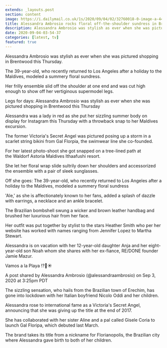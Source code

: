 ```yaml
---
extends: _layouts.post
section: content
image: https://i.dailymail.co.uk/1s/2020/09/04/02/32760018-0-image-a-44_1599182079597.jpg 
title: Alessandra Ambrosio rocks floral off-the-shoulder sundress in Brentwood 
description: Alessandra Ambrosio was stylish as ever when she was pictured shopping in Brentwood this Thursday. The 39-year-old, who recently returned to Los Angeles after a holiday to the Maldives. 
date: 2020-09-04-03-54-37 
categories: [latest, tv] 
featured: true 
--- 
```

Alessandra Ambrosio was stylish as ever when she was pictured shopping in Brentwood this Thursday.

The 39-year-old, who recently returned to Los Angeles after a holiday to the Maldives, modeled a summery floral sundress.

Her frilly ensemble slid off the shoulder at one end and was cut high enough to show off her vertiginous supermodel legs. 

Legs for days: Alessandra Ambrosio was stylish as ever when she was pictured shopping in Brentwood this Thursday

Alessandra was a lady in red as she put her sizzling summer body on display for Instagram this Thursday with a throwback snap to her Maldives excursion.

The former Victoria's Secret Angel was pictured posing up a storm in a scarlet string bikini from Gal Florpia, the swimwear line she co-founded.

For her latest photo-shoot she got snapped on a tree-lined path at the Waldorf Astoria Maldives Ithaafushi resort.

She let her floral wrap slide sultrily down her shoulders and accessorized the ensemble with a pair of sleek sunglasses.

Off she goes: The 39-year-old, who recently returned to Los Angeles after a holiday to the Maldives, modeled a summery floral sundress

'Ale,' as she is affectionately known to her fans, added a splash of dazzle with earrings, a necklace and an ankle bracelet.

The Brazilian bombshell swung a wicker and brown leather handbag and brushed her luxurious hair from her face.

Her outfit was put together by stylist to the stars Heather Smith who per her website has worked with names ranging from Jennifer Lopez to Martha Stewart.

Alessandra is on vacation with her 12-year-old daughter Anja and her eight-year-old son Noah whom she shares with her ex-fiance, RE/DONE founder Jamie Mazur. 

 Vamos a la Playa ⁉️🌴☀️

A post shared by  Alessandra Ambrosio (@alessandraambrosio) on Sep 3, 2020 at 3:25pm PDT

The sizzling sensation, who hails from the Brazilian town of Erechim, has gone into lockdown with her Italian boyfriend Nicolo Oddi and her children.  

Alessandra rose to international fame as a Victoria's Secret Angel, announcing that she was giving up the title at the end of 2017.

She has collaborated with her sister Aline and a pal called Gisele Coria to launch Gal Floripa, which debuted last March.

The brand takes its title from a nickname for Florianopolis, the Brazilian city where Alessandra gave birth to both of her children. 

